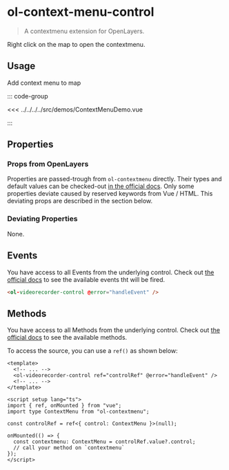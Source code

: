 # ol-context-menu-control

> A contextmenu extension for OpenLayers.

Right click on the map to open the contextmenu.

<script setup>
import ContextMenuDemo from "@demos/ContextMenuDemo.vue"
</script>
<ClientOnly>
<ContextMenuDemo />
</ClientOnly>

## Usage

Add context menu to map

::: code-group

<<< ../../../../src/demos/ContextMenuDemo.vue

:::

## Properties

### Props from OpenLayers

Properties are passed-trough from `ol-contextmenu` directly.
Their types and default values can be checked-out [in the official docs](https://github.com/jonataswalker/ol-contextmenu).
Only some properties deviate caused by reserved keywords from Vue / HTML.
This deviating props are described in the section below.

### Deviating Properties

None.

## Events

You have access to all Events from the underlying control.
Check out [the official docs](https://github.com/jonataswalker/ol-contextmenu) to see the available events tht will be fired.

```html
<ol-videorecorder-control @error="handleEvent" />
```

## Methods

You have access to all Methods from the underlying control.
Check out [the official docs](https://github.com/jonataswalker/ol-contextmenu) to see the available methods.

To access the source, you can use a `ref()` as shown below:

```vue
<template>
  <!-- ... -->
  <ol-videorecorder-control ref="controlRef" @error="handleEvent" />
  <!-- ... -->
</template>

<script setup lang="ts">
import { ref, onMounted } from "vue";
import type ContextMenu from "ol-contextmenu";

const controlRef = ref<{ control: ContextMenu }>(null);

onMounted(() => {
  const contextmenu: ContextMenu = controlRef.value?.control;
  // call your method on `contextmenu`
});
</script>
```
